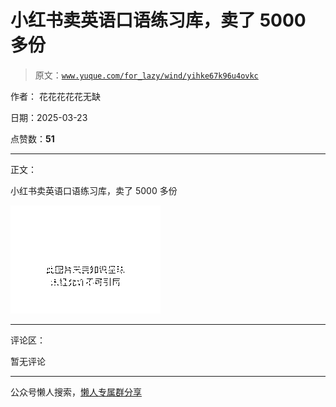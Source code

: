 # 小红书卖英语口语练习库，卖了 5000 多份

> 原文：[`www.yuque.com/for_lazy/wind/yihke67k96u4ovkc`](https://www.yuque.com/for_lazy/wind/yihke67k96u4ovkc)

作者： 花花花花花无缺

日期：2025-03-23

点赞数：**51**

* * *

正文：

小红书卖英语口语练习库，卖了 5000 多份

![](img/e93bc063a7eaefa2c053b214214bf6ff.png "None")

* * *

评论区：

暂无评论

* * *

公众号懒人搜索，[懒人专属群分享](https://lazybook.fun/#/blog/group)